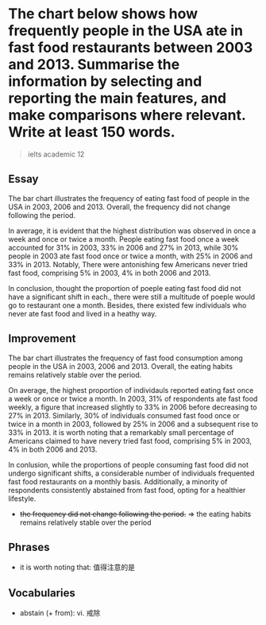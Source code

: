 # The chart below shows how frequently people in the USA ate in fast food restaurants between 2003 and 2013. Summarise the information by selecting and reporting the main features, and make comparisons where relevant. Write at least 150 words.

> ielts academic 12

## Essay

The bar chart illustrates the frequency of eating fast food of people in the USA in 2003, 2006 and 2013. Overall, the frequency did not change following the period.

In average, it is evident that the highest distribution was observed in once a week and once or twice a month. People eating fast food once a week accounted for 31% in 2003, 33% in 2006 and 27% in 2013, while 30% people in 2003 ate fast food once or twice a month, with 25% in 2006 and 33% in 2013. Notably, There were antonishing few Americans never tried fast food, comprising 5% in 2003, 4% in both 2006 and 2013.

In conclusion, thought the proportion of poeple eating fast food did not have a significant shift in each., there were still a multitude of poeple would go to restaurant one a month. Besides, there existed few individuals who never ate fast food and lived in a heathy way.

## Improvement

The bar chart illustrates the frequency of fast food consumption among people in the USA in 2003, 2006 and 2013. Overall, the eating habits remains relatively stable over the period.

On average, the highest proportion of individauls reported eating fast once a week or once or twice a month. In 2003, 31% of respondents ate fast food weekly, a figure that increased slightly to 33% in 2006 before decreasing to 27% in 2013. Similarly, 30% of individuals consumed fast food once or twice in a month in 2003, followed by 25% in 2006 and a subsequent rise to 33% in 2013. it is worth noting that a remarkably small percentage of Americans claimed to have nevery tried fast food, comprising 5% in 2003, 4% in both 2006 and 2013.

In conlusion, while the proportions of people consuming fast food did not undergo significant shifts, a considerable number of individuals frequented fast food restaurants on a monthly basis. Additionally, a minority of respondents consistently abstained from fast food, opting for a healthier lifestyle.

- ~~the frequency did not change following the period.~~ => the eating habits remains relatively stable over the period


## Phrases

- it is worth noting that: 值得注意的是

## Vocabularies

- abstain (+ from): vi. 戒除